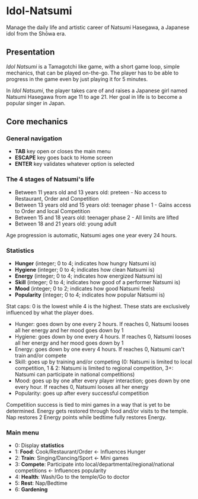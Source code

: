 # Idol-Natsumi
Manage the daily life and artistic career of Natsumi Hasegawa, a Japanese idol from the Shōwa era.

## Presentation

*Idol Natsumi* is a Tamagotchi like game, with a short game loop, simple mechanics, that can be played on-the-go. The player has to be able to progress in the game even by just playing it for 5 minutes.

In *Idol Natsumi*, the player takes care of and raises a Japanese girl named Natsumi Hasegawa from age 11 to age 21. Her goal in life is to become a popular singer in Japan.

## Core mechanics

### General navigation

* **TAB** key open or closes the main menu
* **ESCAPE** key goes back to Home screen
* **ENTER** key validates whatever option is selected

### The 4 stages of Natsumi's life

* Between 11 years old and 13 years old: preteen - No access to Restaurant, Order and Conpetition
* Between 13 years old and 15 years old: teenager phase 1 - Gains access to Order and local Competition
* Between 15 and 18 years old: teenager phase 2 - All limits are lifted
* Between 18 and 21 years old: young adult

Age progression is automatic, Natsumi ages one year every 24 hours.

### Statistics

* **Hunger** (integer; 0 to 4; indicates how hungry Natsumi is)
* **Hygiene** (integer; 0 to 4; indicates how clean Natsumi is)
* **Energy** (integer; 0 to 4; indicates how energized Natsumi is)
* **Skill** (integer; 0 to 4; indicates how good of a performer Natsumi is)
* **Mood** (integer; 0 to 2; indicates how good Natsumi feels)
* **Popularity** (integer; 0 to 4; indicates how popular Natsumi is)

Stat caps: 0 is the lowest while 4 is the highest. These stats are exclusively influenced by what the player does.

* Hunger: goes down by one every 2 hours. If reaches 0, Natsumi looses all her energy and her mood goes down by 1
* Hygiene: goes down by one every 4 hours. If reaches 0, Natsumi looses all her energy and her mood goes down by 1
* Energy: goes down by one every 4 hours. If reaches 0, Natsumi can't train and/or compete
* Skill: goes up by training and/or competing (0: Natsumi is limited to local competition, 1 & 2: Natsumi is limited to regional competition, 3+: Natsumi can participate in national competitions)
* Mood: goes up by one after every player interaction; goes down by one every hour. If reaches 0, Natsumi looses all her energy
* Popularity: goes up after every successful competition

Competition success is tied to mini games in a way that is yet to be determined.
Energy gets restored through food and/or visits to the temple.
Nap restores 2 Energy points while bedtime fully restores Energy.

### Main menu

* 0: Display **statistics**
* 1: **Food**: Cook/Restaurant/Order <- Influences Hunger
* 2: **Train**: Singing/Dancing/Sport <- Mini games
* 3: **Compete**: Participate into local/departmental/regional/national competitions <- Influences popularity
* 4: **Health**: Wash/Go to the temple/Go to doctor
* 5: **Rest**: Nap/Bedtime
* 6: **Gardening**


